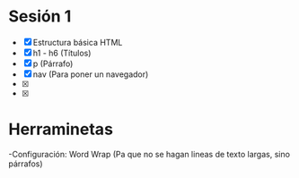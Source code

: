 # Sesión 1

- [x] Estructura básica HTML
- [x] h1 - h6 (Títulos)
- [x] p (Párrafo)
- [x] nav (Para poner un navegador)
- [x] 
- [x] 



# Herraminetas

-Configuración: Word Wrap (Pa que no se hagan lineas de texto largas, sino párrafos)